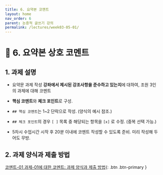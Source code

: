 ```yaml
---
title: 6. 요약본 코멘트
layout: home
nav_order: 6
parent: 논증적 글쓰기 강의
permalink: /lectures/week03-05-01/
---
```


# 📝 6. 요약본 상호 코멘트

## 1. 과제 설명

- 요약문 과제 작성 **강좌에서 제시된 강조사항을 준수하고 있는지**에 대하여, 조원 3인의 과제에 대해 코멘트

- **핵심 코멘트**와 **체크 포인트**로 구성.

- `## 핵심 코멘트`는 1~2 단락으로 작성. (양식의 예시 참조.)

- `## 체크 포인트`의 경우 `[ ]` 목록 중 해당되는 항목을 `[x]` 로 수정. (중복 선택 가능.)

- 5차시 수업시간 시작 후 20분 이내에 코멘트 작성할 수 있도록 준비. 미리 작성해 두어도 무방.

## 2. 과제 양식과 제출 방법

[코멘트-01 과제-01에 대한 코멘트: 과제 양식과 제출 방법]({{site.baseurl}}/assignments/comment-01-asmt-01){: .btn .btn-primary }
